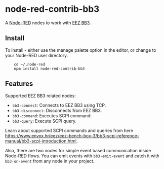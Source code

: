 # node-red-contrib-bb3

A [Node-RED](http://nodered.org) nodes to work with [EEZ BB3](https://www.envox.hr/eez/eez-bench-box-3/introduction.html).

## Install

To install - either use the manage palette option in the editor, or change to your Node-RED user directory.

        cd ~/.node-red
        npm install node-red-contrib-bb3

## Features

Supported EEZ BB3 related nodes:

- `bb3-connect`: Connects to EEZ BB3 using TCP.
- `bb3-disconnect`: Disconnects from EEZ BB3.
- `bb3-command`: Executes SCPI command.
- `bb3-query`: Execute SCPI query.

Learn about supported SCPI commands and queries from here https://www.envox.hr/eez/eez-bench-box-3/bb3-scpi-reference-manual/bb3-scpi-introduction.html.

Also, there are two nodes for simple event based communication inside Node-RED flows. You can emit events with `bb3-emit-event` and catch it with `bb3-on-event` from any node in your project.
